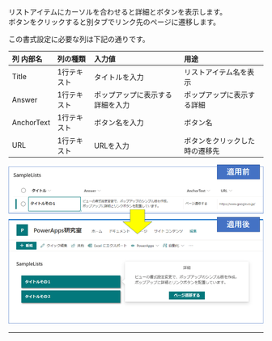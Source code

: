 リストアイテムにカーソルを合わせると詳細とボタンを表示します。  
ボタンをクリックすると別タブでリンク先のページに遷移します。

この書式設定に必要な列は下記の通りです。    

|列 内部名|列の種類|入力値|用途|
|:-----------------|:------------------|:------------------|:------------------|
|Title|1行テキスト|タイトルを入力|リストアイテム名を表示|
|Answer|1行テキスト|ポップアップに表示する詳細を入力|ポップアップに表示する詳細|
|AnchorText|1行テキスト|ボタン名を入力|ボタン名|
|URL|1行テキスト|URLを入力|ボタンをクリックした時の遷移先|

![サンプルイメージ](https://github.com/KuramotoYu/SPO-List-Formatting/blob/master/view-formatting-samples/hover-popup-format/images.png)


-----------------------------------------------------------------------
